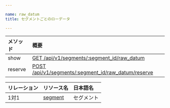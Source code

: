 ```yaml
---

name: raw_datum
title: セグメントごとのローデータ

---
```


|メソッド|概要|
|:---|:---|
|show|[GET /api/v1/segments/:segment_id/raw_datum](#raw_datum_show)|
|reserve|[POST /api/v1/segments/:segment_id/raw_datum/reserve](#raw_datum_reserve)|

|リレーション|リソース名|日本語名|
|:---|:---|:---|
|1対1|[segment](#segment)|セグメント|